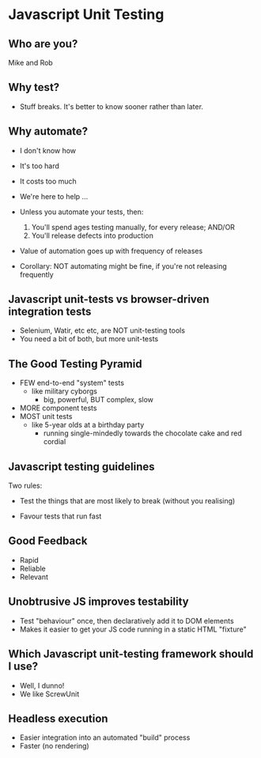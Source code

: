 Javascript Unit Testing
=======================

## Who are you?

Mike and Rob

## Why test?

- Stuff breaks. It's better to know sooner rather than later.

## Why automate?

- I don't know how
- It's too hard
- It costs too much

- We're here to help ...

- Unless you automate your tests, then:
  1. You'll spend ages testing manually, for every release; AND/OR
  2. You'll release defects into production
  
- Value of automation goes up with frequency of releases
- Corollary: NOT automating might be fine, if you're not releasing frequently

## Javascript unit-tests vs browser-driven integration tests

- Selenium, Watir, etc etc, are NOT unit-testing tools
- You need a bit of both, but more unit-tests

## The Good Testing Pyramid

- FEW end-to-end "system" tests 
  - like military cyborgs
    - big, powerful, BUT complex, slow
- MORE component tests
- MOST unit tests
  - like 5-year olds at a birthday party
    - running single-mindedly towards the chocolate cake and red cordial

## Javascript testing guidelines

Two rules:

- Test the things that are most likely to break (without you realising)

- Favour tests that run fast

## Good Feedback

- Rapid
- Reliable
- Relevant

## Unobtrusive JS improves testability

- Test "behaviour" once, then declaratively add it to DOM elements
- Makes it easier to get your JS code running in a static HTML "fixture"

## Which Javascript unit-testing framework should I use?

- Well, I dunno!
- We like ScrewUnit

## Headless execution

- Easier integration into an automated "build" process
- Faster (no rendering)
